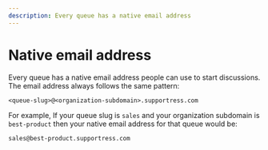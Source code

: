 ```yaml
---
description: Every queue has a native email address
---
```


# Native email address

Every queue has a native email address people can use to start discussions. The email address always follows the same pattern:

```text
<queue-slug>@<organization-subdomain>.supportress.com
```

For example, If your queue slug is `sales` and your organization subdomain is `best-product` then your native email address for that queue would be:

```text
sales@best-product.supportress.com
```



